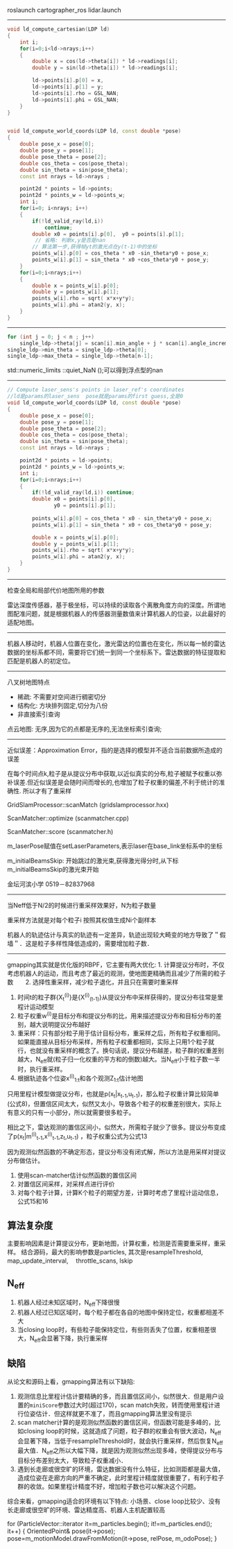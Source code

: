 roslaunch cartographer_ros lidar.launch
*********
```cpp
void ld_compute_cartesian(LDP ld)
{
    int i;
    for(i=0;i<ld->nrays;i++)
    {
        double x = cos(ld->theta[i]) * ld->readings[i];
        double y = sin(ld->theta[i]) * ld->readings[i];

        ld->points[i].p[0] = x, 
        ld->points[i].p[1] = y;
        ld->points[i].rho = GSL_NAN;
        ld->points[i].phi = GSL_NAN;
    }
}


void ld_compute_world_coords(LDP ld, const double *pose)
{
    double pose_x = pose[0];
    double pose_y = pose[1];
    double pose_theta = pose[2];
    double cos_theta = cos(pose_theta); 
    double sin_theta = sin(pose_theta);
    const int nrays = ld->nrays ;

    point2d * points = ld->points;
    point2d * points_w = ld->points_w;
    int i;
    for(i=0; i<nrays; i++)
    {
        if(!ld_valid_ray(ld,i))
            continue;
        double x0 = points[i].p[0],  y0 = points[i].p[1]; 
         // 省略: 判断x,y是否是nan
        // 算法第一步,获得帧yt的激光点在y(t-1)中的坐标
        points_w[i].p[0] = cos_theta * x0 -sin_theta*y0 + pose_x;
        points_w[i].p[1] = sin_theta * x0 +cos_theta*y0 + pose_y;
    }
    for(i=0;i<nrays;i++)
    {
        double x = points_w[i].p[0];
        double y = points_w[i].p[1];
        points_w[i].rho = sqrt( x*x+y*y);
        points_w[i].phi = atan2(y, x);
    }
}
```
********
```cpp
for (int j = 0; j < n ; j++)
    single_ldp->theta[j] = scan[i].min_angle + j * scan[i].angle_increment;
single_ldp->min_theta = single_ldp->theta[0];
single_ldp->max_theta = single_ldp->theta[n-1];
```
std::numeric_limits <float>::quiet_NaN ();可以得到浮点型的nan
************
```cpp
// Compute laser_sens's points in laser_ref's coordinates
//ld是params的laser_sens  pose就是params的first guess,全是0
void ld_compute_world_coords(LDP ld, const double *pose)
{
    double pose_x = pose[0];
    double pose_y = pose[1];
    double pose_theta = pose[2];
    double cos_theta = cos(pose_theta); 
    double sin_theta = sin(pose_theta);
    const int nrays = ld->nrays ;

    point2d * points = ld->points;
    point2d * points_w = ld->points_w;
    int i;
    for(i=0;i<nrays;i++)
    {
        if(!ld_valid_ray(ld,i)) continue;
        double x0 = points[i].p[0], 
               y0 = points[i].p[1];
        
        points_w[i].p[0] = cos_theta * x0 - sin_theta*y0 + pose_x;
        points_w[i].p[1] = sin_theta * x0 + cos_theta*y0 + pose_y;

        double x = points_w[i].p[0];
        double y = points_w[i].p[1];
        points_w[i].rho = sqrt( x*x+y*y);
        points_w[i].phi = atan2(y, x);
    }
}
```
*******
检查全局和局部代价地图所用的参数

雷达深度传感器，基于极坐标，可以持续的读取各个离散角度方向的深度。所谓地图配准问题，就是根据机器人的传感器测量数值来计算机器人的位姿，以此最好的适配地图。
*********************
机器人移动时，机器人位置在变化，激光雷达的位置也在变化，所以每一帧的雷达数据的坐标系都不同，需要将它们统一到同一个坐标系下。雷达数据的特征提取和匹配是机器人的初定位。
**********
八叉树地图特点
- 稀疏: 不需要对空间进行稠密切分
- 结构化: 方块排列固定,切分为八份
- 非直接索引查询

点云地图: 无序,因为它的点都是无序的,无法坐标索引查询;
*********
近似误差：Approximation Error，指的是选择的模型并不适合当前数据所造成的误差

在每个时间点k,粒子是从提议分布中获取,以近似真实的分布,粒子被赋予权重以弥补误差.但近似误差是会随时间而增长的,也增加了粒子权重的偏差,不利于统计的准确性. 所以才有了重采样


GridSlamProcessor::scanMatch     (gridslamprocessor.hxx)

ScanMatcher::optimize             (scanmatcher.cpp)

ScanMatcher::score                (scanmatcher.h)



m_laserPose赋值在setLaserParameters,表示laser在base_link坐标系中的坐标

m_initialBeamsSkip: 开始跳过的激光束,获得激光得分时,从下标m_initialBeamsSkip的激光束开始


金坛河滨小学 0519－82837968
*******
当Neff低于N/2的时候进行重采样效果好，N为粒子数量

重采样方法就是对每个粒子i 按照其权值生成Ni个副样本

机器人的轨迹估计与真实的轨迹有一定差异，轨迹出现较大畸变的地方导致了＂假墙＂．这是粒子多样性降低造成的，需要增加粒子数．
**********
gmapping其实就是优化版的RBPF，它主要有两大优化: 1. 计算提议分布时，不仅考虑机器人的运动，而且考虑了最近的观测，使地图更精确而且减少了所需的粒子数　　2. 选择性重采样，减少粒子退化，并且只在需要时重采样

1. 时间t的粒子群{X<sub>t</sub><sup>(i)</sup>}是{X<sup>(i)</sup><sub>(t-1)</sub>}从提议分布中采样获得的，提议分布往常是里程计运动模型
2. 粒子权重w<sup>(i)</sup>是目标分布和提议分布的比，用来描述提议分布和目标分布的差别，越大说明提议分布越好
3. 重采样：只有部分粒子用于估计目标分布，重采样之后，所有粒子权重相同。如果能直接从目标分布采样，所有粒子权重都相同，实际上只用1个粒子就行，也就没有重采样的概念了。换句话说，提议分布越差，粒子群的权重差别越大，N<sub>eff</sub>就(粒子归一化权重的平方和的倒数)越大。当N<sub>eff</sub>小于粒子数一半时，执行重采样。
4. 根据轨迹各个位姿x<sup>(i)</sup><sub>1:t</sub>和各个观测Z<sub>1:t</sub>估计地图


只用里程计模型做提议分布，也就是p(x<sub>t</sub>|x<sub>t-1</sub>,u<sub>t-1</sub>)，那么粒子权重计算比较简单(公式8)，但置信区间太大，似然又太小，导致各个粒子的权重差别很大，实际上有意义的只有一小部分，所以就需要很多粒子。

相比之下，雷达观测的置信区间小，似然大，所需粒子就少了很多。提议分布变成了p(x<sub>t</sub>|m<sup>(i)</sup><sub>t-1</sub>,x<sup>(i)</sup><sub>t-1</sub>,z<sub>t</sub>,u<sub>t-1</sub>)
，粒子权重公式为公式13

因为观测似然函数的不确定形态，提议分布没有闭式解，所以方法是用采样对提议分布做估计。

1. 使用scan-matcher估计似然函数的置信区间
2. 对置信区间采样，对采样点进行评价
3. 对每个粒子计算，计算K个粒子的期望方差，计算时考虑了里程计运动信息，公式15和16


## 算法复杂度

主要影响因素是计算提议分布，更新地图，计算权重，检测是否需要重采样，重采样。  结合源码，最大的影响参数是particles, 其次是resampleThreshold, map_update_interval, 　throttle_scans, lskip

## N<sub>eff</sub>

1. 机器人经过未知区域时，N<sub>eff</sub>下降很慢
2. 机器人经过已知区域时，每个粒子都在各自的地图中保持定位，权重都相差不大
3. 当closing loop时，有些粒子能保持定位，有些则丢失了位置，权重相差很大，N<sub>eff</sub>会显著下降，执行重采样

## 缺陷

从论文和源码上看，gmapping算法有以下缺陷:
1. 观测信息比里程计估计要精确的多，而且置信区间小，似然很大．但是用户设置的`miniScore`参数过大时(超过170)，scan match失败，转而使用里程计进行位姿估计．但这样就更不准了，而且gmapping算法里没有提示
2. scan matcher计算的是观测似然函数的置信区间，但函数可能是多峰的，比如closing loop的时候，这就造成了问题，粒子群的权重会有很大波动，N<sub>eff</sub>会显著下降，当低于resampleThreshold时，就会执行重采样，然后恢复N<sub>eff</sub>最大值．N<sub>eff</sub>之所以大幅下降，就是因为观测似然出现多峰，使得提议分布与目标分布差别太大，导致粒子权重减小．
3. 遇到长走廊或很空旷的环境，雷达数据没有什么特征，比如测距都是最大值，造成位姿在走廊方向的严重不确定，此时里程计精度就很重要了，有利于粒子群的收敛。如果里程计精度不好，增加粒子数也可以解决这个问题。


综合来看，gmapping适合的环境有以下特点: 小场景、close loop比较少、没有长走廊或很空旷的环境、雷达精度高、机器人主机配置较高



for (ParticleVector::iterator it=m_particles.begin(); it!=m_particles.end(); it++)
{
    OrientedPoint& pose(it->pose);
    pose=m_motionModel.drawFromMotion(it->pose, relPose, m_odoPose);
}